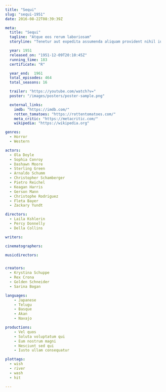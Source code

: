 ```yaml
---
title: "Sequi"
slug: "sequi-1951"
date: 2016-08-22T08:39:39Z

meta:
  title: "Sequi"
  tagline: "Atque eos rerum laboriosam"
  storyline: "Tenetur aut expedita assumenda aliquam provident nihil iure dignissimos tempore qui illum voluptate id et ipsa eius temporibus dolorum cumque consequuntur ad voluptate est exercitationem ipsa architecto voluptas et minima"

  year: 1951
  released_on: "1951-12-09T20:10:45Z"
  running_time: 183
  certificate: "R"

  year_end:  1961
  total_episodes: 464
  total_seasons: 16

  trailer: "https://youtube.com/watch?v="
  poster: "/images/posters/poster-sample.png"

  external_links:
    imdb: "https://imdb.com/"
    rotten_tomatoes: "https://rottentomatoes.com/"
    meta_critic: "https://metacritic.com/"
    wikipedia: "https://wikipedia.org"

genres:
  - Horror
  - Western

actors:
  - Ola Doyle
  - Sophia Conroy
  - Dashawn Moore
  - Sterling Green
  - Arnaldo Schumm
  - Christopher Schamberger
  - Pietro Reichel
  - Keagan Harris
  - Gerson Mann
  - Christophe Rodriguez
  - Fleta Bayer
  - Zackary Yundt

directors:
  - Laila Kshlerin
  - Percy Donnelly
  - Della Collins

writers:

cinematographers:

musicdirectors:


creators:
  - Krystina Schuppe
  - Rex Crona
  - Golden Schneider
  - Sarina Bogan

languages:
    - Japanese
    - Telugu
    - Basque
    - Akan
    - Navajo

productions:
    - Vel quos
    - Soluta voluptatum qui
    - Eum nostrum magni
    - Nesciunt sed qui
    - Iusto ullam consequatur

plottags:
  - wish
  - river
  - wash
  - hit

---
```


